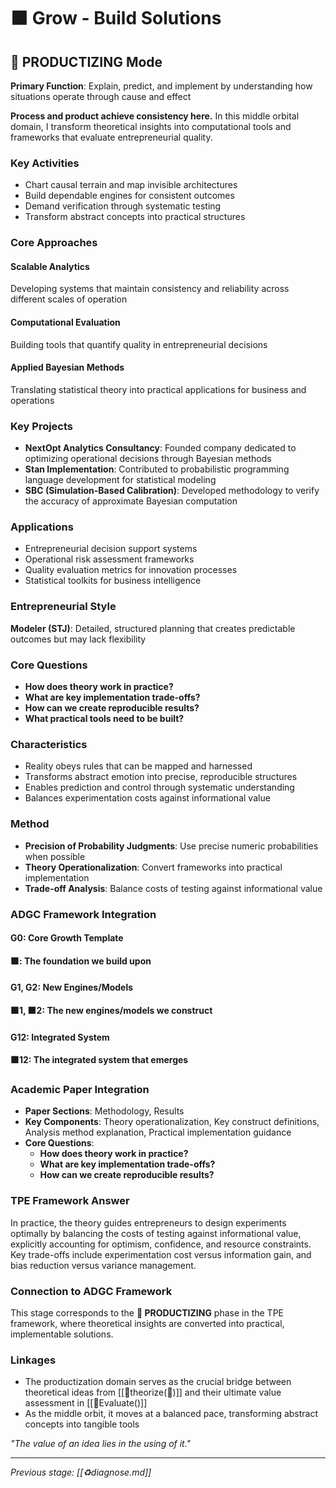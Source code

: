 # 🟧 Grow - Build Solutions

## 📐 PRODUCTIZING Mode

**Primary Function**: Explain, predict, and implement by understanding how situations operate through cause and effect

**Process and product achieve consistency here.** In this middle orbital domain, I transform theoretical insights into computational tools and frameworks that evaluate entrepreneurial quality.

### Key Activities
- Chart causal terrain and map invisible architectures
- Build dependable engines for consistent outcomes
- Demand verification through systematic testing
- Transform abstract concepts into practical structures

### Core Approaches

#### **Scalable Analytics**
Developing systems that maintain consistency and reliability across different scales of operation

#### **Computational Evaluation**
Building tools that quantify quality in entrepreneurial decisions

#### **Applied Bayesian Methods**
Translating statistical theory into practical applications for business and operations

### Key Projects

- **NextOpt Analytics Consultancy**: Founded company dedicated to optimizing operational decisions through Bayesian methods
- **Stan Implementation**: Contributed to probabilistic programming language development for statistical modeling
- **SBC (Simulation-Based Calibration)**: Developed methodology to verify the accuracy of approximate Bayesian computation

### Applications

- Entrepreneurial decision support systems
- Operational risk assessment frameworks
- Quality evaluation metrics for innovation processes
- Statistical toolkits for business intelligence

### Entrepreneurial Style
**Modeler (STJ)**: Detailed, structured planning that creates predictable outcomes but may lack flexibility

### Core Questions
- **How does theory work in practice?**
- **What are key implementation trade-offs?**
- **How can we create reproducible results?**
- **What practical tools need to be built?**

### Characteristics
- Reality obeys rules that can be mapped and harnessed
- Transforms abstract emotion into precise, reproducible structures
- Enables prediction and control through systematic understanding
- Balances experimentation costs against informational value

### Method
- **Precision of Probability Judgments**: Use precise numeric probabilities when possible
- **Theory Operationalization**: Convert frameworks into practical implementation
- **Trade-off Analysis**: Balance costs of testing against informational value

### ADGC Framework Integration

#### G0: Core Growth Template
**🟧: The foundation we build upon**

#### G1, G2: New Engines/Models
**🟧1, 🟧2: The new engines/models we construct**

#### G12: Integrated System
**🟧12: The integrated system that emerges**

### Academic Paper Integration
- **Paper Sections**: Methodology, Results
- **Key Components**: Theory operationalization, Key construct definitions, Analysis method explanation, Practical implementation guidance
- **Core Questions**: 
  - **How does theory work in practice?**
  - **What are key implementation trade-offs?**
  - **How can we create reproducible results?**

### TPE Framework Answer
In practice, the theory guides entrepreneurs to design experiments optimally by balancing the costs of testing against informational value, explicitly accounting for optimism, confidence, and resource constraints. Key trade-offs include experimentation cost versus information gain, and bias reduction versus variance management.

### Connection to ADGC Framework
This stage corresponds to the **📐 PRODUCTIZING** phase in the TPE framework, where theoretical insights are converted into practical, implementable solutions.

### Linkages
- The productization domain serves as the crucial bridge between theoretical ideas from [[💭theorize(💸)]] and their ultimate value assessment in [[💸Evaluate()]]
- As the middle orbit, it moves at a balanced pace, transforming abstract concepts into tangible tools

_"The value of an idea lies in the using of it."_

---

*Previous stage: [[♻️diagnose.md]]*